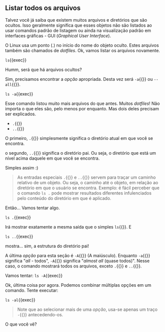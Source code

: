 ## Listar todos os arquivos

Talvez você já saiba que existem muitos arquivos e diretórios que são ocultos. Isso geralmente significa que esses objetos não são listados ao usar comandos padrão de listagem ou ainda na visualização padrão em interfaces gráficas - GUI (_Graphical User Interface_). 

O Linux usa um ponto (.) no início do nome do objeto oculto. Estes arquivos também são chamados de _dotfiles_. Ok, vamos listar os arquivos novamente.

`ls`{{exec}}

Humm, será que há arquivos ocultos?

Sim, precisamos encontrar a _opção_ apropriada. Desta vez será `-a`{{}} ou `--all`{{}}.

`ls -a`{{exec}}

Esse comando listou muito mais arquivos do que antes. Muitos _dotfiles_! Não importa o que eles são, pelo menos por enquanto. Mas dois deles precisam ser explicados.

- `.`{{}} 
- `..`{{}}

O primeiro, `.`{{}} simplesmente significa o diretório atual em que você se encontra.

o segundo, `..`{{}} significa o diretório pai. Ou seja, o diretório que está um nível acima daquele em que você se encontra.

Simples assim :)

> As entradas especiais `.`{{}} e `..`{{}} servem para traçar um caminho relativo de um objeto. Ou seja, o caminho até o objeto, em relação ao diretório em que o usuário se encontra.
Exemplo: é fácil perceber que o comando `ls .` pode mostrar resultados diferentes infulenciados pelo conteúdo do diretório em que é aplicado.

Então... Vamos tentar algo.

`ls .`{{exec}}

Irá mostrar exatamente a mesma saída que o simples `ls`{{}}. E

`ls ..`{{exec}}

mostra... sim, a estrutura do diretório pai!

A última _opção_ para esta seção é `-A`{{}} (A maiúsculo). Enquanto `-a`{{}} significa "_all_ - todos", `-A`{{}} significa "_almost all_ (quase todos)". Nesse caso, o comando mostrará todos os arquivos, exceto `.`{{}} e `..`{{}}.

Vamos tentar: `ls -A`{{exec}}

Ok, última coisa por agora. Podemos combinar múltiplas opções em um comando. Tente executar:

`ls -al`{{exec}}

> Note que ao selecionar mais de uma _opção_, usa-se apenas um traço `-`{{}} antecedendo-os.

O que você vê?